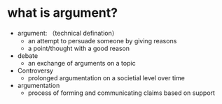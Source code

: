 # what is argument?
+ argument: （technical defination）
	+ an attempt to persuade someone by giving reasons
	+ a point/thought with a good reason
+ debate
	+ an exchange of arguments on a topic
+  Controversy 
	+  prolonged argumentation on a societial level over time
+  argumentation 
	+  process of forming and communicating claims based on support 


# 
